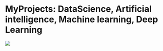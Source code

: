 # MyProjects: DataScience, Artificial intelligence, Machine learning, Deep Learning

<img src="https://github.com/mohd-faizy/Projects_DS_AI_ML_DL_RL/blob/main/Projects_png/01.png">
